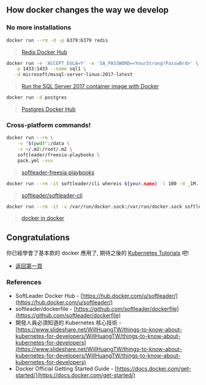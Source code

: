 ## How docker changes the way we develop

### No more installations

```sh
docker run --rm -d -p 6379:6379 redis
```

> [Redis Docker Hub](https://hub.docker.com/_/redis/)

```sh
docker run -e 'ACCEPT_EULA=Y' -e 'SA_PASSWORD=<YourStrong!Passw0rd>' \
   -p 1433:1433 --name sql1 \
   -d microsoft/mssql-server-linux:2017-latest
```

> [Run the SQL Server 2017 container image with Docker](https://docs.microsoft.com/en-us/sql/linux/quickstart-install-connect-docker?view=sql-server-linux-2017)


```sh
docker run -d postgres
```

> [Postgres Docker Hub](https://hub.docker.com/_/postgres/)

### Cross-platform commands!

```sh
docker run --rm \
    -v "$(pwd)":/data \
    -v ~/.m2:/root/.m2 \
    softleader/freesia-playbooks \
    pack.yml -vvv
```

> [softleader-freesia playbooks](https://github.com/softleader/softleader-freesia/tree/playbooks)

```sh
docker run --rm -it softleader/cli whereis ${your.name} -l 100 -d _1M..today
```

> [softleader/softleader-cli](https://github.com/softleader/softleader-cli)

```sh
docker run --rm -it -v /var/run/docker.sock:/var/run/docker.sock softleader/docker images | grep mytomcat
```

> [docker in docker](https://github.com/softleader/dockerfile/tree/master/docker)


## Congratulations

你已經學會了基本款的 docker 應用了, 期待之後的 [Kubernetes Tutorials](https://kubernetes.io/docs/tutorials/) 吧!

- [返回第一頁](./README.md)


### References

- SoftLeader Docker Hub - [https://hub.docker.com/u/softleader/](https://hub.docker.com/u/softleader/)
- softleader/dockerfile - [https://github.com/softleader/dockerfile](https://github.com/softleader/dockerfile)
- 開發人員必須知道的 Kubernetes 核心技術 - [https://www.slideshare.net/WillHuangTW/things-to-know-about-kubernetes-for-developers/WillHuangTW/things-to-know-about-kubernetes-for-developers](https://www.slideshare.net/WillHuangTW/things-to-know-about-kubernetes-for-developers/WillHuangTW/things-to-know-about-kubernetes-for-developers)
- Docker Official Getting Started Guide - [https://docs.docker.com/get-started/](https://docs.docker.com/get-started/)

